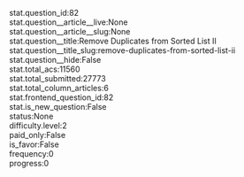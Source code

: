 stat.question_id:82  
stat.question__article__live:None  
stat.question__article__slug:None  
stat.question__title:Remove Duplicates from Sorted List II  
stat.question__title_slug:remove-duplicates-from-sorted-list-ii  
stat.question__hide:False  
stat.total_acs:11560  
stat.total_submitted:27773  
stat.total_column_articles:6  
stat.frontend_question_id:82  
stat.is_new_question:False  
status:None  
difficulty.level:2  
paid_only:False  
is_favor:False  
frequency:0  
progress:0  
